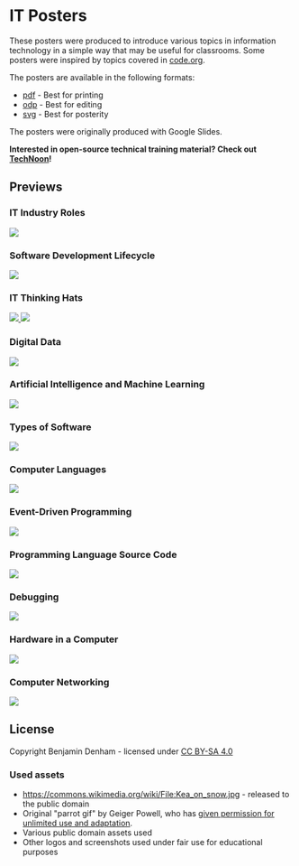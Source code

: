 # IT Posters

These posters were produced to introduce various topics in information
technology in a simple way that may be useful for classrooms. Some
posters were inspired by topics covered in
[code.org](https://code.org/).

The posters are available in the following formats:

* [pdf](pdf/) - Best for printing
* [odp](odp/) - Best for editing
* [svg](svg/) - Best for posterity

The posters were originally produced with Google Slides.

**Interested in open-source technical training material? Check out
[TechNoon](https://technoon.org)!**


## Previews

### IT Industry Roles

<a href="pdf/it_industry_roles_landscape.pdf?raw=true">
    <img src="svg/it_industry_roles_landscape.svg" style="max-width: 300px; max-height: 300px;">
</a>

### Software Development Lifecycle

<a href="pdf/software_development_lifecycle_landscape.pdf?raw=true">
    <img src="svg/software_development_lifecycle_landscape.svg" style="max-width: 300px; max-height: 300px;">
</a>

### IT Thinking Hats

<a href="pdf/it_thinking_hats_landscape.pdf?raw=true">
    <img src="svg/it_thinking_hats_landscape.svg" style="max-width: 300px; max-height: 300px;">
</a>

<a href="pdf/it_thinking_hats_portrait.pdf?raw=true">
    <img src="svg/it_thinking_hats_portrait.svg" style="max-width: 300px; max-height: 300px;">
</a>

### Digital Data

<a href="pdf/digital_data_portrait.pdf?raw=true">
    <img src="svg/digital_data_portrait.svg" style="max-width: 300px; max-height: 300px;">
</a>

### Artificial Intelligence and Machine Learning

<a href="pdf/artificial_intelligence_and_machine_learning_portrait.pdf?raw=true">
    <img src="svg/artificial_intelligence_and_machine_learning_portrait.svg" style="max-width: 300px; max-height: 300px;">
</a>

### Types of Software

<a href="pdf/types_of_software_landscape.pdf?raw=true">
    <img src="svg/types_of_software_landscape.svg" style="max-width: 300px; max-height: 300px;">
</a>

### Computer Languages

<a href="pdf/computer_languages_landscape.pdf?raw=true">
    <img src="svg/computer_languages_landscape.svg" style="max-width: 300px; max-height: 300px;">
</a>

### Event-Driven Programming

<a href="pdf/event_driven_programming_landscape.pdf?raw=true">
    <img src="svg/event_driven_programming_landscape.svg" style="max-width: 300px; max-height: 300px;">
</a>

### Programming Language Source Code

<a href="pdf/programming_language_source_code_landscape.pdf?raw=true">
    <img src="svg/programming_language_source_code_landscape.svg" style="max-width: 300px; max-height: 300px;">
</a>

### Debugging

<a href="pdf/debugging_landscape.pdf?raw=true">
    <img src="svg/debugging_landscape.svg" style="max-width: 300px; max-height: 300px;">
</a>

### Hardware in a Computer

<a href="pdf/hardware_in_a_computer_landscape.pdf?raw=true">
    <img src="svg/hardware_in_a_computer_landscape.svg" style="max-width: 300px; max-height: 300px;">
</a>

### Computer Networking

<a href="pdf/computer_networking_landscape.pdf?raw=true">
    <img src="svg/computer_networking_landscape.svg" style="max-width: 300px; max-height: 300px;">
</a>


## License

Copyright Benjamin Denham - licensed under
[CC BY-SA 4.0](https://creativecommons.org/licenses/by-sa/4.0/)

### Used assets

* https://commons.wikimedia.org/wiki/File:Kea_on_snow.jpg - released
  to the public domain
* Original "parrot gif" by Geiger Powell, who has
  [given permission for unlimited use and adaptation](https://github.com/jmhobbs/cultofthepartyparrot.com/blob/main/LICENSE).
* Various public domain assets used
* Other logos and screenshots used under fair use for educational
  purposes
